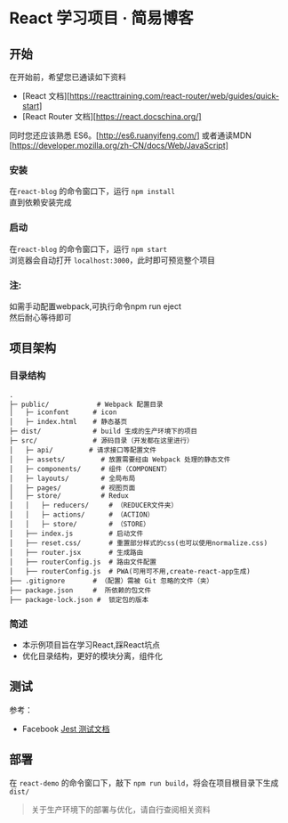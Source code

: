 # React 学习项目 · 简易博客


## <a name="getting-started">开始</a>
在开始前，希望您已通读如下资料

* [React 文档][https://reacttraining.com/react-router/web/guides/quick-start]
* [React Router 文档][https://react.docschina.org/]

同时您还应该熟悉 ES6。[http://es6.ruanyifeng.com/]
或者通读MDN [https://developer.mozilla.org/zh-CN/docs/Web/JavaScript]

### <a name="install">安装</a>
在`react-blog` 的命令窗口下，运行 `npm install`  
直到依赖安装完成  

### <a name="start">启动</a>
在`react-blog` 的命令窗口下，运行 `npm start`  
浏览器会自动打开 `localhost:3000`，此时即可预览整个项目  

### <a name="notice">注:</a>
如需手动配置webpack,可执行命令npm run eject  
然后耐心等待即可  

## <a name="architecture">项目架构</a>
### <a name="tree">目录结构</a>
```
.
├─ public/            # Webpack 配置目录
│   ├─ iconfont      # icon
│   ├─ index.html    # 静态基页
├─ dist/             # build 生成的生产环境下的项目
├─ src/              # 源码目录（开发都在这里进行）
│   ├─ api/         # 请求接口等配置文件
│   ├─ assets/         # 放置需要经由 Webpack 处理的静态文件
│   ├─ components/     # 组件（COMPONENT）
│   ├─ layouts/        # 全局布局
│   ├─ pages/          # 视图页面
│   ├─ store/          # Redux
│   │   ├─ reducers/     # （REDUCER文件夹）
│   │   ├─ actions/      # （ACTION）
│   │   ├─ store/        # （STORE）
│   ├── index.js         # 启动文件
│   ├── reset.css/       # 重置部分样式的css(也可以使用normalize.css)
│   ├── router.jsx       # 生成路由
│   ├── routerConfig.js  # 路由文件配置
│   ├── routerConfig.js  # PWA(可用可不用,create-react-app生成)
├── .gitignore       # （配置）需被 Git 忽略的文件（夹）
├── package.json     #  所依赖的包文件
├── package-lock.json #  锁定包的版本
```

### <a name="describe">简述</a>
* 本示例项目旨在学习React,踩React坑点
* 优化目录结构，更好的模块分离，组件化


## <a name="development">测试</a>
参考：
* Facebook [Jest 测试文档](https://jestjs.io/docs/en/getting-started)



## <a name="deployment">部署</a>
在 `react-demo` 的命令窗口下，敲下 `npm run build`，将会在项目根目录下生成 `dist/`
> 关于生产环境下的部署与优化，请自行查阅相关资料

